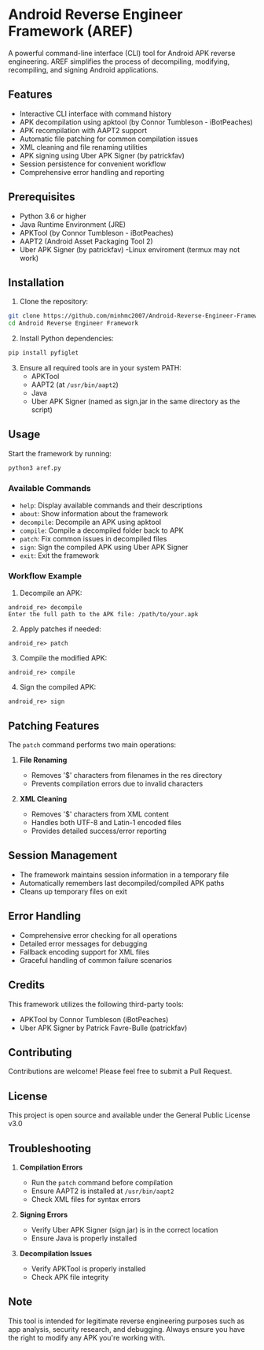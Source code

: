 # Android Reverse Engineer Framework (AREF)

A powerful command-line interface (CLI) tool for Android APK reverse engineering. AREF simplifies the process of decompiling, modifying, recompiling, and signing Android applications.

## Features

- Interactive CLI interface with command history
- APK decompilation using apktool (by Connor Tumbleson - iBotPeaches)
- APK recompilation with AAPT2 support
- Automatic file patching for common compilation issues
- XML cleaning and file renaming utilities
- APK signing using Uber APK Signer (by patrickfav)
- Session persistence for convenient workflow
- Comprehensive error handling and reporting

## Prerequisites

- Python 3.6 or higher
- Java Runtime Environment (JRE)
- APKTool (by Connor Tumbleson - iBotPeaches)
- AAPT2 (Android Asset Packaging Tool 2)
- Uber APK Signer (by patrickfav)
-Linux enviroment (termux may not work)
## Installation

1. Clone the repository:
```bash
git clone https://github.com/minhmc2007/Android-Reverse-Engineer-Framework
cd Android Reverse Engineer Framework
```

2. Install Python dependencies:
```bash
pip install pyfiglet
```

3. Ensure all required tools are in your system PATH:
   - APKTool
   - AAPT2 (at `/usr/bin/aapt2`)
   - Java
   - Uber APK Signer (named as sign.jar in the same directory as the script)

## Usage

Start the framework by running:
```bash
python3 aref.py
```

### Available Commands

- `help`: Display available commands and their descriptions
- `about`: Show information about the framework
- `decompile`: Decompile an APK using apktool
- `compile`: Compile a decompiled folder back to APK
- `patch`: Fix common issues in decompiled files
- `sign`: Sign the compiled APK using Uber APK Signer
- `exit`: Exit the framework

### Workflow Example

1. Decompile an APK:
```
android_re> decompile
Enter the full path to the APK file: /path/to/your.apk
```

2. Apply patches if needed:
```
android_re> patch
```

3. Compile the modified APK:
```
android_re> compile
```

4. Sign the compiled APK:
```
android_re> sign
```

## Patching Features

The `patch` command performs two main operations:

1. **File Renaming**
   - Removes '$' characters from filenames in the res directory
   - Prevents compilation errors due to invalid characters

2. **XML Cleaning**
   - Removes '$' characters from XML content
   - Handles both UTF-8 and Latin-1 encoded files
   - Provides detailed success/error reporting

## Session Management

- The framework maintains session information in a temporary file
- Automatically remembers last decompiled/compiled APK paths
- Cleans up temporary files on exit

## Error Handling

- Comprehensive error checking for all operations
- Detailed error messages for debugging
- Fallback encoding support for XML files
- Graceful handling of common failure scenarios

## Credits

This framework utilizes the following third-party tools:
- APKTool by Connor Tumbleson (iBotPeaches)
- Uber APK Signer by Patrick Favre-Bulle (patrickfav)

## Contributing

Contributions are welcome! Please feel free to submit a Pull Request.

## License

This project is open source and available under the General Public License v3.0

## Troubleshooting

1. **Compilation Errors**
   - Run the `patch` command before compilation
   - Ensure AAPT2 is installed at `/usr/bin/aapt2`
   - Check XML files for syntax errors

2. **Signing Errors**
   - Verify Uber APK Signer (sign.jar) is in the correct location
   - Ensure Java is properly installed

3. **Decompilation Issues**
   - Verify APKTool is properly installed
   - Check APK file integrity

## Note

This tool is intended for legitimate reverse engineering purposes such as app analysis, security research, and debugging. Always ensure you have the right to modify any APK you're working with.
